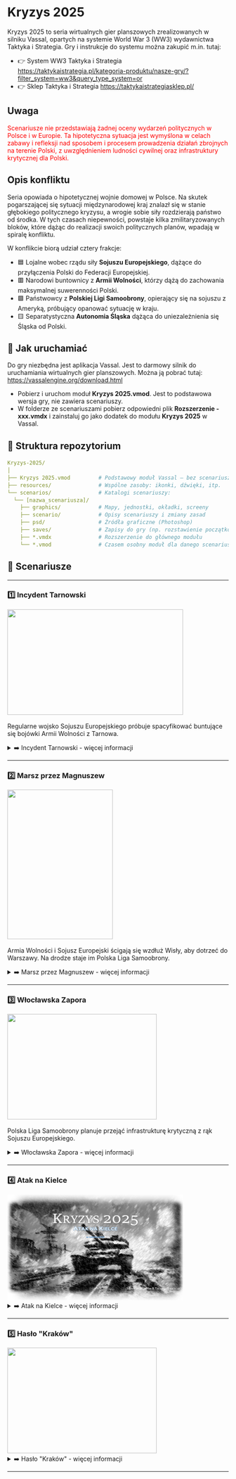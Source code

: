 # Kryzys 2025
Kryzys 2025 to seria wirtualnych gier planszowych zrealizowanych w silniku Vassal, opartych na systemie World War 3 (WW3) wydawnictwa Taktyka i Strategia.
Gry i instrukcje do systemu można zakupić m.in. tutaj:

* 👉 System WW3 Taktyka i Strategia https://taktykaistrategia.pl/kategoria-produktu/nasze-gry/?filter_system=ww3&query_type_system=or
* 👉 Sklep Taktyka i Strategia https://taktykaistrategiasklep.pl/


## Uwaga
<span style="color:red"> 
Scenariusze nie przedstawiają żadnej oceny wydarzeń politycznych w Polsce i w Europie. Ta hipotetyczna sytuacja jest wymyślona w celach zabawy i refleksji nad sposobem i procesem prowadzenia działań zbrojnych na terenie Polski, z uwzględnieniem ludności cywilnej oraz infrastruktury krytycznej dla Polski.
</span>

## Opis konfliktu

Seria opowiada o hipotetycznej wojnie domowej w Polsce. Na skutek pogarszającej się sytuacji międzynarodowej kraj znalazł się w stanie głębokiego politycznego kryzysu, a wrogie sobie siły rozdzierają państwo od środka. W tych czasach niepewności, powstaje kilka zmilitaryzowanych bloków, które dążąc do realizacji swoich politycznych planów, wpadają w spiralę konfliktu.

W konflikcie biorą udział cztery frakcje:

* 🟦 Lojalne wobec rządu siły **Sojuszu Europejskiego**, dążące do przyłączenia Polski do Federacji Europejskiej.
* 🟥 Narodowi buntownicy z **Armii Wolności**, którzy dążą do zachowania maksymalnej suwerenności Polski.
* 🟩 Państwowcy z **Polskiej Ligi Samoobrony**, opierający się na sojuszu z Ameryką, próbujący opanować sytuację w kraju.
* 🟨 Separatystyczna **Autonomia Śląska** dążąca do uniezależnienia się Śląska od Polski.

## 🔧 Jak uruchamiać

Do gry niezbędna jest aplikacja Vassal. Jest to darmowy silnik do uruchamiania wirtualnych gier planszowych. Można ją pobrać tutaj: https://vassalengine.org/download.html

* Pobierz i uruchom moduł **Kryzys 2025.vmod**. Jest to podstawowa wersja gry, nie zawiera scenariuszy.
* W folderze ze scenariuszami pobierz odpowiedni plik **Rozszerzenie - xxx.vmdx** i zainstaluj go jako dodatek do modułu **Kryzys 2025** w Vassal.

## 📁 Struktura repozytorium

``` yaml
Kryzys-2025/
│
├── Kryzys 2025.vmod         # Podstawowy moduł Vassal – bez scenariuszy
├── resources/               # Wspólne zasoby: ikonki, dźwięki, itp.
└── scenarios/               # Katalogi scenariuszy:
  └── [nazwa_scenariusza]/
    ├── graphics/            # Mapy, jednostki, okładki, screeny
    ├── scenario/            # Opisy scenariuszy i zmiany zasad
    ├── psd/                 # Źródła graficzne (Photoshop)
    ├── saves/               # Zapisy do gry (np. rozstawienie początkowe)
    ├── *.vmdx               # Rozszerzenie do głównego modułu
    └── *.vmod               # Czasem osobny moduł dla danego scenariusza
```

## 🎲 Scenariusze

---

### 1️⃣ Incydent Tarnowski
<img src="scenarios/tarnovian_incident/graphics/screenshots/screen.png" width="400" height="240">

Regularne wojsko Sojuszu Europejskiego próbuje spacyfikować buntujące się bojówki Armii Wolności z Tarnowa.

<details>
<summary>➡️ Incydent Tarnowski - więcej informacji</summary>

### Droga w dół
Sytuacja w Polsce pogarszała się już od roku 2004, tuż po przystąpieniu Polski do Unii Europejskiej. Obiecywane dofinansowanie realizowane było nawet wolniej niż przewidywali eurosceptycy, a międzynarodowy kryzys finansowy roku 2008 nie oszczędził Polaków, powodując gwałtowny wzrost bezrobocia i kosztów życia.

Pomiędzy Zachodem a Wschodem
Unia Europejska, opuszczana przez kolejne państwa (Frexit 2010, Brexit 2018), przyjęła w końcu radykalny kurs reform, wzmacniając swoje struktury i obierając kurs na zjednoczenie. Z kolei na wschodzie, Rosja prowadziła swoją własną politykę terytorialną, wchłaniając kolejno Gruzję (2008), Białoruś (2015) i tzw. Noworosję (2018).

Kolejne rządy w Polsce, czując zagrożenie ze wschodu i niestabilność na zachodzie, gwałtownie zwiększały nakłady na zbrojenia. Powszechna stała się militaryzacja życia społecznego, a poprzednie plany rozformowania dywizji szybko zostały zastąpione przez plany tworzenia nowych jednostek, często uzbrojonych w co tylko się dało: w europejski, amerykański, polski czy też zmodernizowany postsowiecki sprzęt.

Swoistą enklawą spokoju pozostawał Śląsk, gdzie popularność zyskiwał ruch tamtejszej, neutralnej wobec obu stron konfliktu, Autonomii.

### Początek kryzysu
Iskrą w beczce prochu była decyzja Niemiec o reformie Unii w pełną Federację. Rządzące Polską siły proeuropejskie, skupione wokół koalicji politycznej o nazwie Sojusz Europejski, parły do podpisania Akcesji Berlińskiej, aby zapewnić Polsce bezpieczeństwo w ramach europejskiego superpaństwa. W odpowiedzi na to opozycyjne partie utworzyły Blok Wolności, powołując się na konstytucyjną suwerenność państwa polskiego. Obie strony zaczęły mobilizować swoje bojówki, a generałowie i dowódcy wojsk deklarowali poparcie poszczególnych bloków politycznych.

Rosnące napięcie osiągnęło swoje apogeum, kiedy o północy 13 grudnia roku 2025, w odpowiedzi na gromadzenie się uzbrojonych grup opozycyjnych, prezydent pochodzący z partii Sojuszu Europejskiego ogłosił stan wojenny. Posłowie Bloku Wolności zaczęli wówczas nocną okupację Sejmu i nawoływali do obalenia rządu. Z kolei wyprowadzone na ulice lojalne wobec rządu wojska starały się siłą blokować protesty.

### Incydent Tarnowski
Podczas jednego z takich protestów, tłum pracowników kluczowych dla przemysłu zbrojeniowego Zakładów Mechanicznych w Tarnowie próbował usunąć stacjonujących tam żołnierzy. Padły strzały i pojawiły się pierwsze ofiary śmiertelne. Naprędce zmobilizowane przez prezydenta miasta oddziały samoobrony wyparły żołnierzy i opanowały cały teren zakładów. Lokalni politycy Bloku przemawiając do rozentuzjazmowanego tłumu, wypowiedzieli posłuszeństwo rządowi w Warszawie, a Tarnowskie Zakłady zapowiedziały zwiększenie produkcji broni i amunicji dla oddziałów buntowników.

Rząd nie zamierzał tolerować takiej sytuacji. Autostradą A4, pomimo drogowych blokad tworzonych przez mieszkańców Małopolski, błyskawicznie zmierzały do Tarnowa lojalne wobec rządu jednostki 2. Brygady Zmechanizowanej Legionów, mające zaprowadzić porządek w zbuntowanym mieście. W odpowiedzi na to Blok Wolności ogłosił powstanie Armii Wolności, a siły samoobrony przemianowane zostały w 16. Tarnowską Samodzielną Brygadę Armii Wolności (TSB-AW). Formowano prowizoryczne jednostki, sprowadzając koleją sprzęt z Lublina i Rzeszowa, które sympatyzowały z Blokiem Wolności.

Rankiem 20 grudnia wrogie siły spotkały się pod Tarnowem. Cały naród z zapartym tchem nasłuchuje informacji o tym, czy to już początek końca perturbacji, czy też dopiero koniec początku...
</details>

---

### 2️⃣ Marsz przez Magnuszew
<img src="scenarios/march_through_magnushew/graphics/screenshots/screen.png" width="240" height="340">

Armia Wolności i Sojusz Europejski ścigają się wzdłuż Wisły, aby dotrzeć do Warszawy. Na drodze staje im Polska Liga Samoobrony.

<details>
<summary>➡️ Marsz przez Magnuszew - więcej informacji</summary>

### Wojna informacyjna
Po wydarzeniach pod Tarnowem wszystkie kanały komunikacyjne, od telewizji po media społecznościowe, zostały zalane przez burzę informacji, dezinformacji i manipulacji. Każda ze stron konfliktu wykorzystywała media jako broń, celując w serca i umysły Polaków.

Sojusz Europejski, mając dostęp do zaawansowanych technologii Federacji Europejskiej, uruchomił profesjonalne kampanie propagandowe. W telewizji emitowano obrazy przedstawiające rządowe wojska jako jedyną siłę zdolną zaprowadzić porządek. Tymczasem Blok Wolności skutecznie wykorzystywał oddolne kanały komunikacyjne – fora, lokalne grupy na platformach społecznościowych i amatorskie nagrania, które podkreślały brutalność rządu oraz heroizm „Armii Wolności”

Zachodnia Europa, w szczególności kraje Federacji Europejskiej, przyjęły narrację rządu w Warszawie. Jednak za oceanem, w Stanach Zjednoczonych, popularność zdobywały opowieści o walce o „prawdziwą wolność” przedstawiane przez Blok Wolności. Sytuację dodatkowo zaogniały fałszywe wiadomości, które trafiały zarówno do Polaków, jak i na arenę międzynarodową, zwiększając napięcie w dyplomacji.

### Polska Liga Samoobrony – narodziny trzeciej siły
W obliczu eskalacji konfliktu politycznego i wojskowego, a także narastającej obecności rosyjskich wojsk na wschodnich granicach, dowódcy do tej pory jeszcze niezależnych jednostek Wojska Polskiego postanowili działać. Tak powstała Polska Liga Samoobrony (PLS) – niezależne ugrupowanie wojskowe, którego celem było zapewnienie suwerenności Polski wobec zagrożeń zewnętrznych i wewnętrznych.

PLS, złożona głównie z oddziałów Garnizonu Warszawa i 1 Brygady Pancernej, szybko zdobyła poparcie wśród obywateli zmęczonych zarówno rządami Sojuszu Europejskiego, jak i chaosem wywołanym przez Blok Wolności. Liga deklarowała neutralność wobec stron konfliktu politycznego, stawiając na „narodowe odrodzenie”. Jednak jej działania, takie jak przejmowanie magazynów wojskowych i blokowanie marszów obu stron, wskazywały na rosnącą ambicję, by przejąć kontrolę nad sytuacją w kraju.

### Marsz ku Warszawie
Pojawienie się PLS spowodowało zmianę rządowych planów, w związku z czym oddziały 17 Wielkopolskiej Brygady Zmechanizowanej, wcześniej skierowane do wsparcia pacyfikacji Tarnowa, zmieniły kurs i ruszyły w stronę Warszawy. Wsparte przez silne lotnictwo wojska lojalistów miały opanować stolicę i nie dopuścić do przeprowadzenia przewrotu wojskowego.

Jednak to nie był koniec komplikacji. Z południa nadciągała 19 Brygada Zmechanizowana z Lublina, również zmierzająca ku Warszawie. Jej celem było obalenie proeuropejskiego rządu. Sympatycy i bojówkarze Bloku Wolności sformowali również 1 Samodzielny Garwoliński Pułk Strzelców, a z Krakowa nadlatywało wsparcie w postaci wyborowych kompanii powietrznodesantowych.

W odpowiedzi na zbliżające się zagrożenie, Polska Liga Samoobrony postawiła swoje oddziały w stan najwyższej gotowości, i zablokowała drogi prowadzące do stolicy. Na przedpolach Warszawy, w rejonie historycznego przyczółka Magnuszewskiego, doszło do dramatycznego spotkania trzech sił: lojalistycznego Sojuszu Europejskiego, buntowniczej Armii Wolności oraz Polskiej Ligi Samoobrony.

### Druga Bitwa o Przyczółek Warecko-Magnuszewski
Poranek 25 grudnia roku 2025 przyniósł wydarzenia, które nawiązywały do historycznych walk o przyczółek warecko-magnuszewski z czasów II wojny światowej. Z jednej strony rządowe siły 17 Brygady Zmechanizowanej próbowały otworzyć drogę do Warszawy, z drugiej Armia Wolności, w postaci 19. Brygady Zmechanizowanej z Lublina wsparta formacjami z Garwolina i Krakowa, dążyła do zdobycia przewagi w stolicy.

Wydarzenia które miały się wydarzyć pod Magnuszewem unaoczniły, że Polska znalazła się na krawędzi całkowitej anarchii. Zamiast dwóch stron konfliktu – rządu i opozycji – wyłoniła się trzecia siła, która zaczęła gromadzić coraz większe poparcie. Wśród obywateli coraz częściej padało pytanie: czy Polska Liga Samoobrony jest jedyną nadzieją na uratowanie kraju przed wojną domową i zagrożeniami z zewnątrz, czy też stanie się kolejnym aktorem w walce o władzę?

Europa i świat spoglądały na Polskę z rosnącym niepokojem. Konflikt przestał być wewnętrzną sprawą jednego kraju, a stał się areną, na której ścierały się interesy międzynarodowe. Jak zakończy się ta dramatyczna rozgrywka? Czy kraj znajdzie drogę do pokoju, czy też chaos pochłonie całą Europę Środkowo-Wschodnią?
</details>

---

### 3️⃣ Włocławska Zapora
<img src="scenarios/wloclavian_dam/graphics/screenshots/screenshot.png" width="340" height="240">

Polska Liga Samoobrony planuje przejąć infrastrukturę krytyczną z rąk Sojuszu Europejskiego.

<details>
<summary>➡️ Włocławska Zapora - więcej informacji</summary>

### Infrastruktura prawdziwie krytyczna

W mroźny lutowy poranek 2026 roku Polska Liga Samoobrony (PLS) rozpoczęła operację mającą na celu przejęcie strategicznego kompleksu przemysłowego we Włocławku. Główne cele obejmowały elektrownię wodną na Wiśle, kluczową dla dostaw energii w centralnej Polsce, oraz zakłady produkcyjne w regionie, które mogły zostać wykorzystane do produkcji sprzętu wojskowego.

### Pospieszna obrona

Miasta bronił Włocławski Samodzielny Batalion Gwardii Obywatelskiej – siły porządkowe Sojuszu Europejskiego, złożone z lokalnych rezerwistów i oddziałów przeszkolonych do tłumienia protestów, ale nieprzygotowanych na pełnowymiarowe starcie z PLS. Mimo ograniczonych zasobów batalion przygotował wielowarstwowe linie obrony, wykorzystując naturalne przeszkody, takie jak rzeka Wisła, oraz improwizowane barykady na głównych arteriach komunikacyjnych.

### Atak i Odsiecz
1 Brygada Zmechanizowana Legionów wierna PLS zaatakowała z dwóch kierunków – od północnego i południowego wschodu. Kolumny pojazdów opancerzonych i ciężarówek wypełnionych piechotą szturmową posuwały się w stronę mostu drogowego oraz kompleksu elektrowni.

Gdy sytuacja wydawała się beznadziejna, z południa nadeszła wiadomość o zbliżających się posiłkach – elementach 17 Wielkopolskiej Brygady Zmechanizowanej, lojalnych wobec rządu w Warszawie. Ich szybki marsz w stronę Włocławka zmusił PLS do przyspieszenia operacji przejęcia infrastruktury krytycznej dla dalszego prowadzenia wojny.

Operacja we Włocławku unaoczniła, że konflikt w Polsce staje się coraz bardziej brutalny i zacięty. Tereny, które wcześniej były jedynie areną politycznych sporów, zamieniały się w pola bitwy, a nadzieje na pokojowe rozwiązanie oddalały się z każdym kolejnym starciem.


</details>

---

### 4️⃣ Atak na Kielce
<img src="scenarios/attack_on_kielce/graphics/Splash.png" width="400" height="240">

<details>
<summary>➡️ Atak na Kielce - więcej informacji</summary>

### Odwrót Sojuszu
2 Brygada Legionów, naciskana przez siły Armii Wolności, rozpoczęła odwrót na północ, kierując się z Tarnowa w stronę Kielc. Dowództwo Sojuszu uznało, że utrzymanie dotychczasowych pozycji jest niemożliwe, a kluczowe było pokonanie wojsk Armii Wolności w Kielcach.

Kolumna wozów przemieszczała się szybko, gotowa do przegrupowania i podjęcia nowej ofensywy.

### Desperacka obrona
Jednak Kielce, zajęte przez oddziały buntowników, nie były na straconej pozycji. W stronę miasta zmierzała 21 Brygada Strzelców Podhalańskich, która, korzystając z drogi S17, błyskawicznie dotarła w rejon walk.

Podhalańczycy planowali zatrzymać przeciwnika przed wejściem do miasta i uderzyć świeżymi siłami, zmuszając lojalistów do desperackiej obrony.
</details>

---

### 5️⃣ Hasło "Kraków"
<img src="scenarios/codename_krakow/graphics/screenshots/screen.png" width="340" height="240">


<details><summary>➡️ Hasło "Kraków" - więcej informacji</summary>

### Zmierzch polityki, świt wojny
Na północ od Krakowa, na terenie Wyżyny Małopolskiej, rozgrywały się kolejne dramatyczne wydarzenia, które miały zaważyć na losach kraju. Armia Wolności, skonsolidowana po zwycięstwie pod Tarnowem, rozpoczęła kontrofensywę w kierunku Kielc. Ich celem było odcięcie lojalistycznych sił rządowych od wsparcia z Warszawy i zabezpieczenie południowego frontu. Buntownicze kolumny pojazdów bojowych i żołnierzy sunęły na północ przez wiosenne roztopy.

### Polityczne fiasko
W tym samym czasie w Warszawie rozmowy między przedstawicielami rządu, Polskiej Ligi Samoobrony i delegatami Armii Wolności zakończyły się fiaskiem. Wszystkie strony oskarżały się nawzajem o zdradę, brak dobrej woli i współpracę z siłami zewnętrznymi. Polska Liga Samoobrony, początkowo dążąca do neutralności, coraz wyraźniej pokazywała swoje ambicje, prezentując siebie jako jedyną siłę zdolną uratować kraj przed upadkiem. Jednak ich postulaty o przejęciu pełnej władzy tymczasowej spotkały się z ostrym sprzeciwem zarówno Sojuszu Europejskiego, jak i Bloku Wolności.
Coraz większe obszary kraju ogarniały bunty. Na Mazurach pojawiły się grupy separatystyczne, które, powołując się na historyczne krzywdy, żądały autonomii. Na Pomorzu, gdzie kontrolę utrzymywały siły rządowe, wybuchły masowe protesty stłumione brutalnie przez żandarmerię wojskową. W centralnej Polsce powstawały kolejne oddziały Armii Wolności, kierowane przez byłych wojskowych.

### Widmo interwencji
Na wschodnich granicach Polski Rosja zwiększyła swoją obecność wojskową, oficjalnie deklarując, że działania mają na celu ochronę ludności rosyjskojęzycznej w regionie. W praktyce jednak Kreml bacznie obserwował rozwój wydarzeń, gotowy wkroczyć w odpowiednim momencie. Tymczasem Federacja Europejska wysłała do Warszawy ultimatum, żądając od rządu zdławienia buntu i stabilizacji sytuacji w kraju.
Stany Zjednoczone, wciąż rozdarte wewnętrznymi problemami, nie podjęły żadnych działań, ograniczając się do symbolicznego wsparcia Armii Wolności w postaci dostaw sprzętu przez prywatne firmy.

### Ofensywa na Wyżynie Małopolskiej
Na wyżynnych terenach Małopolski Armia Wolności posuwała się szybko. Lojalistyczne jednostki, wyczerpane walkami pod Tarnowem, nie były w stanie skutecznie stawiać oporu. Kluczowymi punktami stały się Chmielnik, Jędrzejów i Szczekociny, których strategiczne położenie mogło zapewnić kontrolę nad drogami do Kielc i Warszawy. Władze tych miast, rozdarte między lojalnością wobec rządu a rosnącym poparciem dla Armii Wolności, ogłosiły neutralność. To jednak nie powstrzymało walk.
W teren walk została skierowana elitarna 10 Brygada Kawalerii Pancernej. Czekając na wsparcie z reorganizujących się oddziałów 2 Brygady Legionów i 17 Wielkopolskiej Brygady Zmechanizowanej, siły Sojuszu czekały na przeciwnika. Oddziały Strzelców Podhalańskich z Rzeszowa i Kłodzka zostały wyznaczone do przeprowadzenia ataku, przy wsparciu Brygady Powietrznodesantowej z Krakowa. Posiłki, w postaci brygad Lubelskich i Tarnowskich zmierzały już na pole bitwy.

### Przyszłość w chaosie
Wraz z nadejściem nowego roku Polska znajdowała się na krawędzi. Kraj, rozdarty między trzema głównymi siłami i niezliczonymi lokalnymi ruchami, zmierzał ku niepewnej przyszłości. Czy którakolwiek ze stron będzie w stanie przechylić szalę zwycięstwa na swoją korzyść? A może naród, zmęczony krwią i zniszczeniem, odnajdzie sposób na odbudowę, zanim chaos pochłonie całą Europę Środkowo-Wschodnią?.
</details>

---